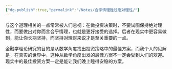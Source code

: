```yaml
---
{"dg-publish":true,"permalink":"/Notes/合乎情理胜过绝对理性/"}
---
```



与这个道理相关的一点常常被人们忽视：在做投资决策时，不要试图保持绝对理性，而要做出对你而言合乎情理，也就是更好接受的选择。后者在现实中更容易做到，能让你长期坚持，而坚持对理财来说才是至关重要的一点。

金融学理论研究的目的是从数学角度找出投资策略中的最佳方案，而我个人的见解是，在真实的世界中，这种从数学角度出发的最佳方案不一定会受到人们的欢迎。现实中的最佳投资方案一定是能让我们晚上睡得安稳的方案。
